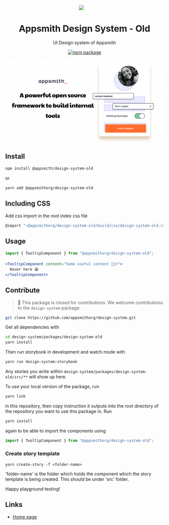 <p align="center">
  <a href="http://appsmith.com">
    <img width="110px" style="margin-right: 20px" src="https://global-uploads.webflow.com/61531b23c347e4fbd4a84209/61531b23c347e41e24a8423e_Logo.svg">
  </a>
</p>

<h1 align="center">Appsmith Design System - Old</h1>

<div align="center">

UI Design system of Appsmith

[![npm package](https://img.shields.io/npm/v/@appsmithorg/design-system.svg?style=flat-square)](https://www.npmjs.org/package/@appsmithorg/design-system)

</div>

[![](https://github.com/appsmithorg/appsmith/raw/release/static/git-banner-new.png)](https://appsmith.com)




## Install

```bash
npm install @appsmith/design-system-old
```
or
```bash
yarn add @appsmithorg/design-system-old
```

## Including CSS

Add css import in the root index css file
```bash
@import "~@appsmithorg/design-system-old/build/css/design-system-old.css";
```

## Usage

```jsx
import { TooltipComponent } from "@appsmithorg/design-system-old";

<TooltipComponent content="Some useful content 🤷🏽‍♂️">
  Hover here 😁
</TooltipComponent>
```

## Contribute
> 🚫 This package is closed for contributions. We welcome contributions to the `design-system` package.

```bash
git clone https://github.com/appsmithorg/design-system.git
```
Get all dependencies with
```bash 
cd design-system/packages/design-system-old
yarn install
```

Then run storybook in development and watch mode with
```bash
yarn run design-system:storybook
```

Any stories you write within `design-system/packages/design-system-old/src/**` will show up here. 

To use your local version of the package, run 
```bash
yarn link
```
in this repository, then copy instruction it outputs into the root directory of the repository you want to use this package in. 
Run
```bash
yarn install 
```
again to be able to import the components using 

```jsx
import { TooltipComponent } from "@appsmithorg/design-system-old";
```

### Create story template
```
yarn create-story -f <folder-name>
```
'folder-name' is the folder which holds the component which the story template is being created. This should be under 'src' folder.

Happy playground testing!

## Links

- [Home page](https://www.appsmith.com)
